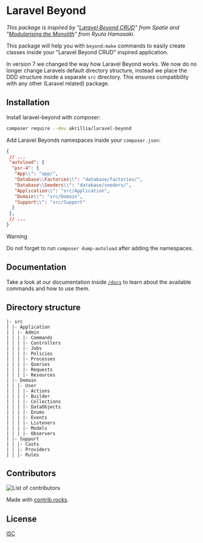 # Laravel Beyond

*This package is inspired by "[Laravel Beyond CRUD](https://spatie.be/products/laravel-beyond-crud)" from Spatie
and "[Modularising the Monolith](https://www.youtube.com/watch?v=0Rq-yHAwYjQ&t=4129s)" from Ryuta Hamasaki.*

This package will help you with `beyond:make` commands to easily create classes inside your "Laravel Beyond CRUD"
inspired application.

In version 7 we changed the way how Laravel Beyond works. We now do no longer change Laravels default
directory structure, instead we place the DDD structure inside a separate `src` directory. This ensures
compatibility with any other (Laravel related) package. 

## Installation

Install laravel-beyond with composer:
```bash
composer require --dev akrillia/laravel-beyond
```

Add Laravel Beyonds namespaces inside your `composer.json`:
```json
{
 // ...
 "autoload": {
  "psr-4": {
   "App\\": "app/",
   "Database\\Factories\\": "database/factories/",
   "Database\\Seeders\\": "database/seeders/",
   "Application\\": "src/Application",
   "Domain\\": "src/Domain",
   "Support\\": "src/Support"
  }
 },
 // ...
}
```

> [!WARNING]
> Do not forget to run `composer dump-autoload` after adding the namespaces.

## Documentation
Take a look at our documentation inside [`/docs`](docs/README.md) to learn about the available 
commands and how to use them.

## Directory structure
```
|- src
| |- Application
| | |- Admin
| | | |- Commands
| | | |- Controllers
| | | |- Jobs
| | | |- Policies
| | | |- Processes
| | | |- Queries
| | | |- Requests
| | | |- Resources
| |- Domain
| | |- User
| | | |- Actions
| | | |- Builder
| | | |- Collections
| | | |- DataObjects
| | | |- Enums
| | | |- Events
| | | |- Listeners
| | | |- Models
| | | |- Observers
| |- Support
| | |- Casts
| | |- Providers
| | |- Rules
```

## Contributors

![List of contributors](https://contrib.rocks/image?repo=akrillia/laravel-beyond)

Made with [contrib.rocks](https://contrib.rocks).

## License

[ISC](LICENSE.md)
